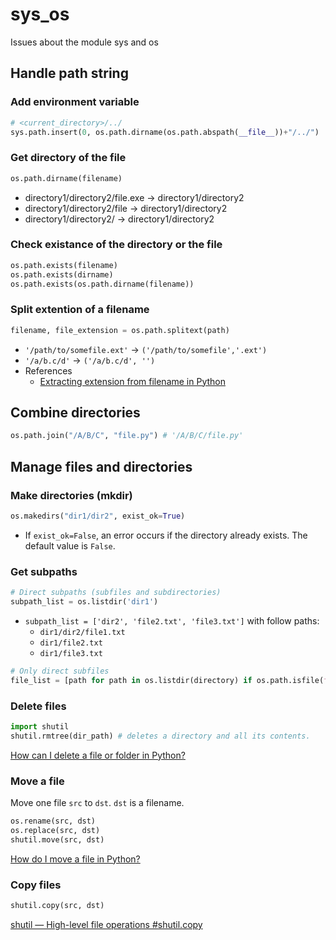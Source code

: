 # sys_os
Issues about the module sys and os

## Handle path string
### Add environment variable
```python
# <current_directory>/../
sys.path.insert(0, os.path.dirname(os.path.abspath(__file__))+"/../")
```
### Get directory of the file
```python
os.path.dirname(filename)
```
* directory1/directory2/file.exe -> directory1/directory2    
* directory1/directory2/file -> directory1/directory2    
* directory1/directory2/ -> directory1/directory2    
### Check existance of the directory or the file
```python
os.path.exists(filename)
os.path.exists(dirname)
os.path.exists(os.path.dirname(filename))
```
### Split extention of a filename
```python
filename, file_extension = os.path.splitext(path)
```
* `'/path/to/somefile.ext'` -> `('/path/to/somefile','.ext')`
* `'/a/b.c/d'` -> `('/a/b.c/d', '')`
* References
    * [Extracting extension from filename in Python](https://stackoverflow.com/questions/541390/extracting-extension-from-filename-in-python)
## Combine directories
```python
os.path.join("/A/B/C", "file.py") # '/A/B/C/file.py'
```
## Manage files and directories
### Make directories (mkdir)
```python
os.makedirs("dir1/dir2", exist_ok=True)
```
* If `exist_ok=False`, an error occurs if the directory already exists. The default value is `False`.
### Get subpaths
```python
# Direct subpaths (subfiles and subdirectories)
subpath_list = os.listdir('dir1')
```
* `subpath_list = ['dir2', 'file2.txt', 'file3.txt']` with follow paths:
    * `dir1/dir2/file1.txt`
    * `dir1/file2.txt`
    * `dir1/file3.txt`
```python
# Only direct subfiles 
file_list = [path for path in os.listdir(directory) if os.path.isfile(f"{directory}/{path}")]
```
### Delete files
```python
import shutil
shutil.rmtree(dir_path) # deletes a directory and all its contents.
```
[How can I delete a file or folder in Python?](https://stackoverflow.com/questions/6996603/how-can-i-delete-a-file-or-folder-in-python)
### Move a file
Move one file `src` to `dst`. `dst` is a filename.
```python
os.rename(src, dst)
os.replace(src, dst)
shutil.move(src, dst)
```
[How do I move a file in Python?](https://stackoverflow.com/questions/8858008/how-do-i-move-a-file-in-python)
### Copy files
```python
shutil.copy(src, dst)
```
[shutil — High-level file operations #shutil.copy](https://docs.python.org/ko/3/library/shutil.html#shutil.copy)